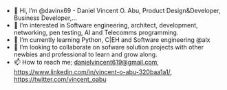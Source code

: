- 👋 Hi, I’m @davinx69 - Daniel Vincent O. Abu, Product Design&Developer, Business Developer,...
- 👀 I’m interested in Software engineering, architect, development, networking, pen testing, AI and Telecomms programming.
- 🌱 I’m currently learning Python, C|EH and Software engineering @alx
- 💞️ I’m looking to collaborate on sofware solution projects with other newbies and professional to learn and grow along.
- 📫 How to reach me; danielvincent619@gmail.com, https://www.linkedin.com/in/vincent-o-abu-320baa1a1/, https://twitter.com/vincent_oabu

<!---
davinx69/davinx69 is a ✨ special ✨ repository because its `README.md` (this file) appears on your GitHub profile.
You can click the Preview link to take a look at your changes.
--->
